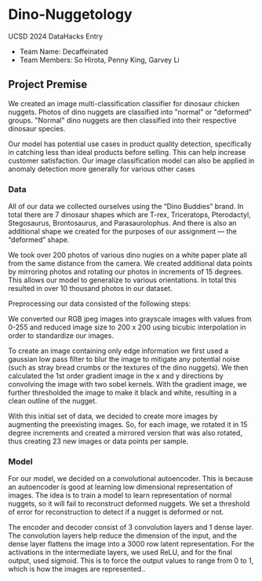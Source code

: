 # Dino-Nuggetology
UCSD 2024 DataHacks Entry
* Team Name: Decaffeinated
* Team Members: So Hirota, Penny King, Garvey Li

## Project Premise 
We created an image multi-classification classifier for dinosaur chicken nuggets. Photos of dino nuggets are classified into "normal" or "deformed" groups. "Normal" dino nuggets are then classified into their respective dinosaur species.

Our model has potential use cases in product quality detection, specifically in catching less than ideal products before selling. This can help increase customer satisfaction. Our image classification model can also be applied in anomaly detection more generally for various other cases


### Data
All of our data we collected ourselves using the “Dino Buddies” brand. In total there are 7 dinosaur shapes which are T-rex, Triceratops, Pterodactyl, Stegosaurus, Brontosaurus, and Parasaurolophus. And there is also an additional shape we created for the purposes of our assignment –– the “deformed” shape.


We took over 200 photos of various dino nugies on a white paper plate all from the same distance from the camera. We created additional data points by mirroring photos and rotating our photos in increments of 15 degrees. This allows our model to generalize to various orientations. In total this resulted in over 10 thousand photos in our dataset.


Preprocessing our data consisted of the following steps:

We converted our RGB jpeg images into grayscale images with values from 0-255 and reduced image size to 200 x 200 using bicubic interpolation in order to standardize our images.

To create an image containing only edge information we first used a gaussian low pass filter to blur the image to mitigate any potential noise (such as stray bread crumbs or the textures of the dino nuggets). We then calculated the 1st order gradient image in the x and y directions by convolving the image with two sobel kernels. With the gradient image, we further thresholded the image to make it black and white, resulting in a clean outline of the nugget.
 
With this initial set of data, we decided to create more images by augmenting the preexisting images. So, for each image, we rotated it in 15 degree increments and created a mirrored version that was also rotated, thus creating 23 new images or data points per sample.



### Model

For our model, we decided on a convolutional autoencoder. This is because an autoencoder is good at learning low dimensional representation of images. The idea is to train a model to learn representation of normal nuggets, so it will fail to reconstruct deformed nuggets. We set a threshold of error for reconstruction to detect if a nugget is deformed or not.

The encoder and decoder consist of 3 convolution layers and 1 dense layer. The convolution layers help reduce the dimension of the input, and the dense layer flattens the image into a 3000 row latent representation. For the activations in the intermediate layers, we used ReLU, and for the final output, used sigmoid. This is to force the output values to range from 0 to 1, which is how the images are represented.. 


